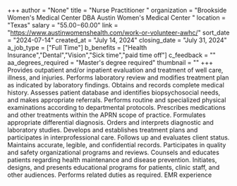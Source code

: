 +++
author = "None"
title = "Nurse Practitioner "
organization = "Brookside Women's Medical Center DBA Austin Women's Medical Center "
location = "Texas"
salary = "$55.00-$60.00"
link = "https://www.austinwomenshealth.com/work-or-volunteer-awhc/"
sort_date = "2024-07-14"
created_at = "July 14, 2024"
closing_date = "July 31, 2024"
a_job_type = ["Full Time"]
b_benefits = ["Health Insurance","Dental","Vision","Sick time","paid time off"]
c_feedback = ""
aa_degrees_required = "Master's degree required"
thumbnail = ""
+++
Provides outpatient and/or inpatient evaluation and treatment of well care, illness, and injuries.
Performs laboratory review and modifies treatment plan as indicated by laboratory findings.
Obtains and records complete medical history.
Assesses patient database and identifies biopsychosocial needs, and makes appropriate referrals.
Performs routine and specialized physical examinations according to departmental protocols.
Prescribes medications and other treatments within the APRN scope of practice.
Formulates appropriate differential diagnosis.
Orders and interprets diagnostic and laboratory studies.
Develops and establishes treatment plans and participates in interprofessional care.
Follows up and evaluates client status.
Maintains accurate, legible, and confidential records.
Participates in quality and safety organizational programs and reviews.
Counsels and educates patients regarding health maintenance and disease prevention.
Initiates, designs, and presents educational programs for patients, clinic staff, and other audiences.
Performs related duties as required.
EMR experience